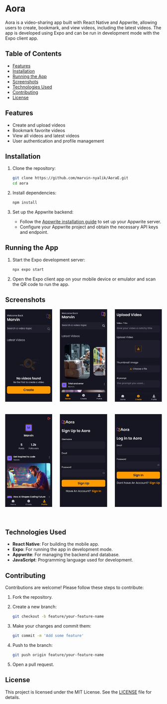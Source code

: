 
# Aora

Aora is a video-sharing app built with React Native and Appwrite, allowing users to create, bookmark, and view videos, including the latest videos. The app is developed using Expo and can be run in development mode with the Expo client app.

## Table of Contents

- [Features](#features)
- [Installation](#installation)
- [Running the App](#running-the-app)
- [Screenshots](#screenshots)
- [Technologies Used](#technologies-used)
- [Contributing](#contributing)
- [License](#license)

## Features

- Create and upload videos
- Bookmark favorite videos
- View all videos and latest videos
- User authentication and profile management

## Installation

1. Clone the repository:

   ```bash
   git clone https://github.com/marvin-nyalik/AoraE.git
   cd aora
   ```

2. Install dependencies:

   ```bash
   npm install
   ```

3. Set up the Appwrite backend:
   - Follow the [Appwrite installation guide](https://appwrite.io/docs/installation) to set up your Appwrite server.
   - Configure your Appwrite project and obtain the necessary API keys and endpoint.

## Running the App

1. Start the Expo development server:

   ```bash
   npx expo start
   ```

2. Open the Expo client app on your mobile device or emulator and scan the QR code to run the app.

## Screenshots

<div style="display: flex; flex-wrap: wrap; justify-content: space-between;">
  <img src="./screenshots/Screenshot_2024-07-30-13-35-23-90_f73b71075b1de7323614b647fe394240.jpg" alt="Screenshot of the application" width="30%" style="margin-bottom: 40px;" />
  <img src="./screenshots/Screenshot_2024-07-30-13-35-36-13_f73b71075b1de7323614b647fe394240.jpg" alt="Screenshot of the application" width="30%" style="margin-bottom: 40px;" />
  <img src="./screenshots/Screenshot_2024-07-30-13-35-49-59_f73b71075b1de7323614b647fe394240.jpg" alt="Screenshot of the application" width="30%" style="margin-bottom: 40px;" />
  <img src="./screenshots/Screenshot_2024-07-30-13-36-01-27_f73b71075b1de7323614b647fe394240.jpg" alt="Screenshot of the application" width="30%" style="margin-bottom: 40px;" />
  <img src="./screenshots/Screenshot_2024-07-30-13-36-19-54_f73b71075b1de7323614b647fe394240.jpg" alt="Screenshot of the application" width="30%" style="margin-bottom: 40px;" />
  <img src="./screenshots/Screenshot_2024-07-30-13-36-31-40_f73b71075b1de7323614b647fe394240.jpg" alt="Screenshot of the application" width="30%" style="margin-bottom: 40px;" />
</div>


## Technologies Used

- **React Native**: For building the mobile app.
- **Expo**: For running the app in development mode.
- **Appwrite**: For managing the backend and database.
- **JavaScript**: Programming language used for development.

## Contributing

Contributions are welcome! Please follow these steps to contribute:

1. Fork the repository.
2. Create a new branch:

   ```bash
   git checkout -b feature/your-feature-name
   ```

3. Make your changes and commit them:

   ```bash
   git commit -m 'Add some feature'
   ```

4. Push to the branch:

   ```bash
   git push origin feature/your-feature-name
   ```

5. Open a pull request.

## License

This project is licensed under the MIT License. See the [LICENSE](LICENSE) file for details.
```
